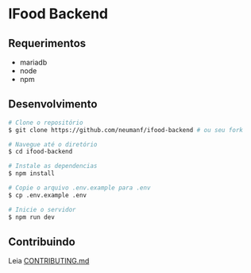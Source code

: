 # IFood Backend

## Requerimentos

-   mariadb
-   node
-   npm

## Desenvolvimento

```bash
# Clone o repositório
$ git clone https://github.com/neumanf/ifood-backend # ou seu fork

# Navegue até o diretório
$ cd ifood-backend

# Instale as dependencias
$ npm install

# Copie o arquivo .env.example para .env
$ cp .env.example .env

# Inicie o servidor
$ npm run dev
```

## Contribuindo

Leia [CONTRIBUTING.md](CONTRIBUTING.md)
